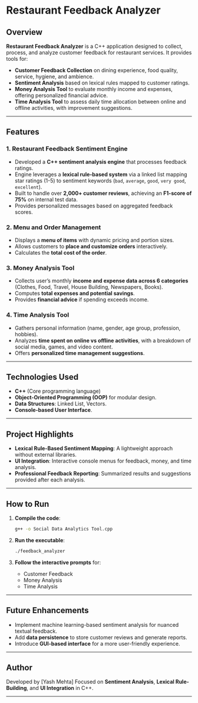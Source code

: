 # Restaurant Feedback Analyzer

## Overview

**Restaurant Feedback Analyzer** is a C++ application designed to collect, process, and analyze customer feedback for restaurant services. It provides tools for:

* **Customer Feedback Collection** on dining experience, food quality, service, hygiene, and ambience.
* **Sentiment Analysis** based on lexical rules mapped to customer ratings.
* **Money Analysis Tool** to evaluate monthly income and expenses, offering personalized financial advice.
* **Time Analysis Tool** to assess daily time allocation between online and offline activities, with improvement suggestions.

---

## Features

### 1. **Restaurant Feedback Sentiment Engine**

* Developed a **C++ sentiment analysis engine** that processes feedback ratings.
* Engine leverages a **lexical rule-based system** via a linked list mapping star ratings (1-5) to sentiment keywords (`bad`, `average`, `good`, `very good`, `excellent`).
* Built to handle over **2,000+ customer reviews**, achieving an **F1-score of 75%** on internal test data.
* Provides personalized messages based on aggregated feedback scores.

### 2. **Menu and Order Management**

* Displays a **menu of items** with dynamic pricing and portion sizes.
* Allows customers to **place and customize orders** interactively.
* Calculates the **total cost of the order**.

### 3. **Money Analysis Tool**

* Collects user’s monthly **income and expense data across 6 categories** (Clothes, Food, Travel, House Building, Newspapers, Books).
* Computes **total expenses and potential savings**.
* Provides **financial advice** if spending exceeds income.

### 4. **Time Analysis Tool**

* Gathers personal information (name, gender, age group, profession, hobbies).
* Analyzes **time spent on online vs offline activities**, with a breakdown of social media, games, and video content.
* Offers **personalized time management suggestions**.

---

## Technologies Used

* **C++** (Core programming language)
* **Object-Oriented Programming (OOP)** for modular design.
* **Data Structures**: Linked List, Vectors.
* **Console-based User Interface**.

---

## Project Highlights

* **Lexical Rule-Based Sentiment Mapping**: A lightweight approach without external libraries.
* **UI Integration**: Interactive console menus for feedback, money, and time analysis.
* **Professional Feedback Reporting**: Summarized results and suggestions provided after each analysis.

---

## How to Run

1. **Compile the code**:

   ```bash
   g++ -o Social Data Analytics Tool.cpp
   ```

2. **Run the executable**:

   ```bash
   ./feedback_analyzer
   ```

3. **Follow the interactive prompts** for:

   * Customer Feedback
   * Money Analysis
   * Time Analysis

---

## Future Enhancements

* Implement machine learning-based sentiment analysis for nuanced textual feedback.
* Add **data persistence** to store customer reviews and generate reports.
* Introduce **GUI-based interface** for a more user-friendly experience.

---

## Author

Developed by \[Yash Mehta]
Focused on **Sentiment Analysis**, **Lexical Rule-Building**, and **UI Integration** in C++.

---
